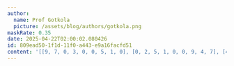 ```yaml
---
author:
  name: Prof Gotkola
  picture: /assets/blog/authors/gotkola.png
maskRate: 0.35
date: 2025-04-22T02:00:02.080426
id: 809ead50-1f1d-11f0-a443-e9a16facfd51
content: '[[9, 7, 0, 3, 0, 0, 5, 1, 0], [0, 2, 5, 1, 0, 0, 9, 4, 7], [4, 0, 1, 0, 0, 9, 3, 6, 2], [8, 0, 7, 2, 6, 3, 1, 0, 0], [6, 4, 2, 9, 1, 8, 7, 5, 3], [1, 9, 3, 0, 0, 7, 8, 0, 6], [0, 0, 0, 8, 0, 2, 6, 3, 5], [5, 3, 0, 0, 4, 1, 2, 7, 9], [0, 6, 9, 0, 3, 0, 0, 0, 0]]'
---
```

